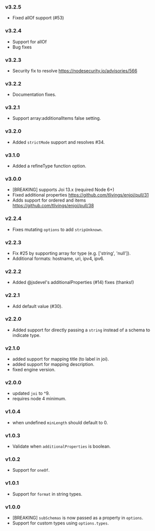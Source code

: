 ### v3.2.5

* Fixed allOf support (#53)

### v3.2.4

* Support for allOf
* Bug fixes

### v3.2.3

* Security fix to resolve https://nodesecurity.io/advisories/566

### v3.2.2

* Documentation fixes.

### v3.2.1

* Support array:additionalItems false setting.

### v3.2.0

* Added `strictMode` support and resolves #34.

### v3.1.0

* Added a refineType function option.

### v3.0.0

* [BREAKING] supports Joi 13.x (required Node 6+)
* Fixed additional properties https://github.com/tlivings/enjoi/pull/31
* Adds support for ordered and items https://github.com/tlivings/enjoi/pull/38

### v2.2.4

* Fixes mutating `options` to add `stripUnknown`.

### v2.2.3

* Fix #25 by supporting array for type (e.g. ['string', 'null']).
* Additional formats: hostname, uri, ipv4, ipv6.

### v2.2.2

* Added @jsdevel's additionalProperties (#14) fixes (thanks!)

### v2.2.1

* Add default value (#30).

### v2.2.0

* Added support for directly passing a `string` instead of a schema to indicate type.

### v2.1.0

* added support for mapping title (to label in joi).
* added support for mapping description.
* fixed engine version.

### v2.0.0

* updated `joi` to ^9.
* requires node 4 minimum.

### v1.0.4

* when undefined `minLength` should default to 0.

### v1.0.3

* Validate when `additionalProperties` is boolean.

### v1.0.2

* Support for `oneOf`.

### v1.0.1

* Support for `format` in string types.

### v1.0.0

* [BREAKING] `subSchemas` is now passed as a property in `options`.
* Support for custom types using `options.types`.

